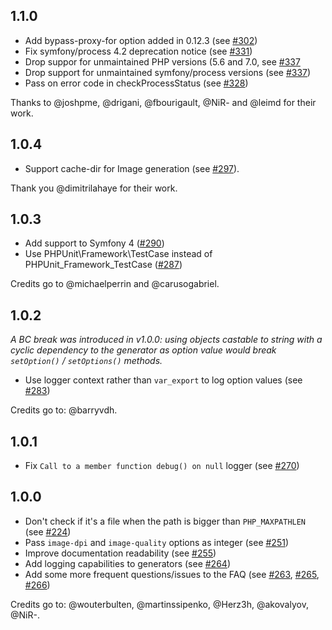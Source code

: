 ## 1.1.0

* Add bypass-proxy-for option added in 0.12.3 (see [#302](https://github.com/KnpLabs/snappy/pull/302))
* Fix symfony/process 4.2 deprecation notice (see [#331](https://github.com/KnpLabs/snappy/pull/331))
* Drop suppor for unmaintained PHP versions (5.6 and 7.0, see [#337](https://github.com/KnpLabs/snappy/pull/337)
* Drop support for unmaintained symfony/process versions (see [#337](https://github.com/KnpLabs/snappy/pull/337))
* Pass on error code in checkProcessStatus (see [#328](https://github.com/KnpLabs/snappy/pull/328))

Thanks to @joshpme, @drigani, @fbourigault, @NiR- and @leimd for their work.

## 1.0.4

* Support cache-dir for Image generation  (see [#297](https://github.com/KnpLabs/snappy/pull/297)).

Thank you @dimitrilahaye for their work.

## 1.0.3

* Add support to Symfony 4 ([#290](https://github.com/KnpLabs/snappy/pull/290))
* Use PHPUnit\Framework\TestCase instead of PHPUnit_Framework_TestCase ([#287](https://github.com/KnpLabs/snappy/pull/287))

Credits go to @michaelperrin and @carusogabriel.

## 1.0.2

*A BC break was introduced in v1.0.0: using objects castable to string with a cyclic dependency to the generator 
as option value would break `setOption()` / `setOptions()` methods.* 

* Use logger context rather than `var_export` to log option values (see [#283](https://github.com/KnpLabs/snappy/pull/283))

Credits go to: @barryvdh.

## 1.0.1

* Fix `Call to a member function debug() on null` logger (see [#270](https://github.com/KnpLabs/snappy/pull/270))

## 1.0.0

* Don't check if it's a file when the path is bigger than `PHP_MAXPATHLEN` (see [#224](https://github.com/KnpLabs/snappy/pull/224))
* Pass `image-dpi` and `image-quality` options as integer (see [#251](https://github.com/KnpLabs/snappy/pull/251))
* Improve documentation readability (see [#255](https://github.com/KnpLabs/snappy/pull/255))
* Add logging capabilities to generators (see [#264](https://github.com/KnpLabs/snappy/pull/264))
* Add some more frequent questions/issues to the FAQ (see [#263](https://github.com/KnpLabs/snappy/pull/263), [#265](https://github.com/KnpLabs/snappy/pull/265), [#266](https://github.com/KnpLabs/snappy/pull/266))

Credits go to: @wouterbulten, @martinssipenko, @Herz3h, @akovalyov, @NiR-.
